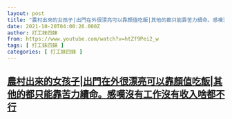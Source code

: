 ```yaml
---
layout: post
title: "農村出來的女孩子|出門在外很漂亮可以靠顏值吃飯|其他的都只能靠苦力續命。感嘆沒有工作沒有收入啥都不行"
date: 2021-10-20T04:00:26.000Z
author: 打工妹四妹
from: https://www.youtube.com/watch?v=htZf9Pei2_w
tags: [ 打工妹四妹 ]
categories: [ 打工妹四妹 ]
---
```

<!--1634702426000-->
[農村出來的女孩子|出門在外很漂亮可以靠顏值吃飯|其他的都只能靠苦力續命。感嘆沒有工作沒有收入啥都不行](https://www.youtube.com/watch?v=htZf9Pei2_w)
------

<div>

</div>
